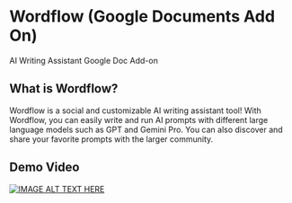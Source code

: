 # Wordflow (Google Documents Add On)
AI Writing Assistant Google Doc Add-on

## What is Wordflow?
Wordflow is a social and customizable AI writing assistant tool! With Wordflow, you can easily write and run AI prompts with different large language models such as GPT and Gemini Pro. You can also discover and share your favorite prompts with the larger community.

## Demo Video
[![IMAGE ALT TEXT HERE](https://img.youtube.com/vi/k-X__z4wOP4/0.jpg)](https://www.youtube.com/watch?v=k-X__z4wOP4)
